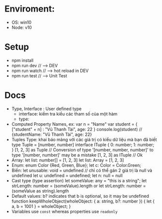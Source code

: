 # Enviroment:
- OS: win10
- Node: v10

# Setup
- npm install
- npm run dev // --> DEV
- npm run watch // --> hot reload in DEV
- npm run test  // --> Unit Test

# Docs
- Type, Interface : User defined type
    + interface: kiểm tra kiểu các tham số của một hàm
    + type: 
- Computed Property Names, ex:
    var n = "Name"
    var student = { ["student" + n] : "Vũ Thanh Tài",
                    age: 22 }
    console.log(student) // {studentName: "Vũ Thanh Tài", age: 22}
- Tuples Type:  khai báo mảng với các giá trị có kiểu dữ liệu mà bạn đã biết
    type Tuple = [number, number]
    interface ITuple {
        0: number;
        1: number;
    }
    [1, 2, 3] as Tuple // Conversion of type '[number, number, number]' to type '[number, number]' may be a mistake
    [1, 2, 3] as ITuple // Ok
- Array:
    let list: number[] = [1, 2, 3]
    let list: Array<number> = [1, 2, 3]
- Enum:
    enum Color {Red, Green, Blue};
    let c: Color = Color.Green;
- Biến:
    let unusable: void = undefined // chỉ có thể gán 2 giá trị là null và undefined
    let u: undefined = undefined;
    let n: null = null
- Cast type (type assertion)
    let someValue: any = "this is a string";
    let strLength: number = (<string>someValue).length
    or
    let strLength: number = (someValue as string).length
- Default values: b? indicates that b is optional, so it may be undefined
    function keepWholeObject(wholeObject: { a: string, b?: number }) {
        let { a, b = 1001 } = wholeObject;
    }
- Variables use `const` whereas properties use `readonly`
